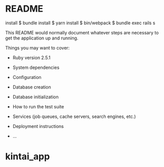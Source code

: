 # README

install 
$ bundle install
$ yarn install
$ bin/webpack
$ bundle exec rails s

This README would normally document whatever steps are necessary to get the
application up and running.

Things you may want to cover:

* Ruby version
  2.5.1

* System dependencies

* Configuration

* Database creation

* Database initialization

* How to run the test suite

* Services (job queues, cache servers, search engines, etc.)

* Deployment instructions

* ...
# kintai_app
